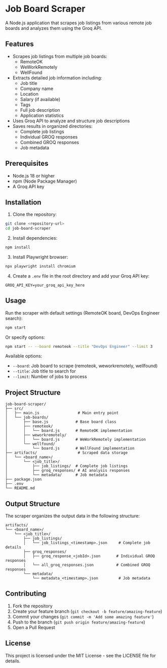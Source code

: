 # Job Board Scraper

A Node.js application that scrapes job listings from various remote job boards and analyzes them using the Groq API.

## Features

- Scrapes job listings from multiple job boards:
  - RemoteOK
  - WeWorkRemotely
  - WellFound
- Extracts detailed job information including:
  - Job title
  - Company name
  - Location
  - Salary (if available)
  - Tags
  - Full job description
  - Application statistics
- Uses Groq API to analyze and structure job descriptions
- Saves results in organized directories:
  - Complete job listings
  - Individual GROQ responses
  - Combined GROQ responses
  - Job metadata

## Prerequisites

- Node.js 18 or higher
- npm (Node Package Manager)
- A Groq API key

## Installation

1. Clone the repository:
```bash
git clone <repository-url>
cd job-board-scraper
```

2. Install dependencies:
```bash
npm install
```

3. Install Playwright browser:
```bash
npx playwright install chromium
```

4. Create a `.env` file in the root directory and add your Groq API key:
```
GROQ_API_KEY=your_groq_api_key_here
```

## Usage

Run the scraper with default settings (RemoteOK board, DevOps Engineer search):
```bash
npm start
```

Or specify options:
```bash
npm start -- --board remoteok --title "DevOps Engineer" --limit 3
```

Available options:
- `--board`: Job board to scrape (remoteok, weworkremotely, wellfound)
- `--title`: Job title to search for
- `--limit`: Number of jobs to process

## Project Structure

```
job-board-scraper/
├── src/
│   ├── main.js                 # Main entry point
│   └── job-boards/
│       ├── base.js            # Base board class
│       ├── remoteok/
│       │   └── board.js       # RemoteOK implementation
│       ├── weworkremotely/
│       │   └── board.js       # WeWorkRemotely implementation
│       └── wellfound/
│           └── board.js       # WellFound implementation
├── artifacts/                  # Scraped data storage
│   └── <board_name>/
│       └── <job_title>/
│           ├── job_listings/  # Complete job listings
│           ├── groq_responses/ # AI analysis responses
│           └── metadata/      # Job metadata
├── package.json
├── .env
└── README.md
```

## Output Structure

The scraper organizes the output data in the following structure:

```
artifacts/
└── <board_name>/
    └── <job_title>/
        ├── job_listings/
        │   └── job_listings_<timestamp>.json     # Complete job details
        ├── groq_responses/
        │   ├── groq_response_<jobId>.json       # Individual GROQ responses
        │   └── all_groq_responses.json          # Combined GROQ responses
        └── metadata/
            └── metadata_<timestamp>.json         # Job metadata
```

## Contributing

1. Fork the repository
2. Create your feature branch (`git checkout -b feature/amazing-feature`)
3. Commit your changes (`git commit -m 'Add some amazing feature'`)
4. Push to the branch (`git push origin feature/amazing-feature`)
5. Open a Pull Request

## License

This project is licensed under the MIT License - see the LICENSE file for details. 